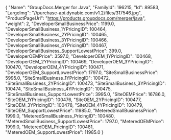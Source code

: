 {
    "Name": "GroupDocs.Merger for Java",
    "FamilyId": 196215,
    "Id": 89583,
    "LargeImg": "//purchase-api.dynabic.com/v1.2/files/317546.jpg",
    "ProductPageUrl": "https://products.groupdocs.com/merger/java",
    "weight": 2,
    "DeveloperSmallBusinessPrice": 1199.0,
    "DeveloperSmallBusiness_1YPricingID": 100464,
    "DeveloperSmallBusiness_2YPricingID": 100465,
    "DeveloperSmallBusiness_3YPricingID": 100466,
    "DeveloperSmallBusiness_4YPricingID": 100467,
    "DeveloperSmallBusiness_SupportLowestPrice": 399.0,
    "DeveloperOEMPrice": 3597.0,
    "DeveloperOEM_1YPricingID": 100468,
    "DeveloperOEM_2YPricingID": 100469,
    "DeveloperOEM_3YPricingID": 100470,
    "DeveloperOEM_4YPricingID": 100471,
    "DeveloperOEM_SupportLowestPrice": 1797.0,
    "SiteSmallBusinessPrice": 5995.0,
    "SiteSmallBusiness_1YPricingID": 100472,
    "SiteSmallBusiness_2YPricingID": 100473,
    "SiteSmallBusiness_3YPricingID": 100474,
    "SiteSmallBusiness_4YPricingID": 100475,
    "SiteSmallBusiness_SupportLowestPrice": 3995.0,
    "SiteOEMPrice": 16786.0,
    "SiteOEM_1YPricingID": 100476,
    "SiteOEM_2YPricingID": 100477,
    "SiteOEM_3YPricingID": 100478,
    "SiteOEM_4YPricingID": 100479,
    "SiteOEM_SupportLowestPrice": 11985.0,
    "MeteredSmallBusinessPrice": 1999.0,
    "MeteredSmallBusiness_PricingID": 100480,
    "MeteredSmallBusiness_SupportLowestPrice": 1797.0,
    "MeteredOEMPrice": 1999.0,
    "MeteredOEM_PricingID": 100481,
    "MeteredOEM_SupportLowestPrice": 11985.0
}